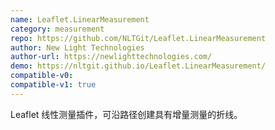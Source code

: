 ```yaml
---
name: Leaflet.LinearMeasurement
category: measurement
repo: https://github.com/NLTGit/Leaflet.LinearMeasurement
author: New Light Technologies
author-url: https://newlighttechnologies.com/
demo: https://nltgit.github.io/Leaflet.LinearMeasurement/
compatible-v0:
compatible-v1: true
---
```


Leaflet 线性测量插件，可沿路径创建具有增量测量的折线。
